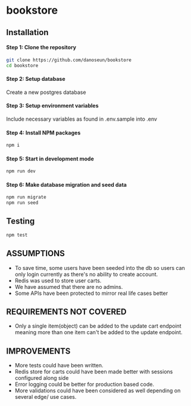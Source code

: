 # bookstore

## Installation
#### Step 1: Clone the repository

```bash
git clone https://github.com/danoseun/bookstore
cd bookstore
```

#### Step 2: Setup database
Create a new postgres database

#### Step 3: Setup environment variables
Include necessary variables as found in .env.sample into .env 

#### Step 4: Install NPM packages
```bash
npm i
```

#### Step 5: Start in development mode
```bash
npm run dev
```

#### Step 6: Make database migration and seed data
```bash
npm run migrate
npm run seed
```

## Testing
```bash
npm test
```
## ASSUMPTIONS
- To save time, some users have been seeded into the db so users can only login currently as there's no ability to create account.
- Redis was used to store user carts.
- We have assumed that there are no admins.
- Some APIs have been protected to mirror real life cases better

## REQUIREMENTS NOT COVERED
- Only a single item(object) can be added to the update cart endpoint meaning more than
    one item can't be added to the update endpoint.

## IMPROVEMENTS
- More tests could have been written.
- Redis store for carts could have been made better with sessions configured along side
- Error logging could be better for production based code.
- More validations could have been considered as well depending on several edge/ use cases.